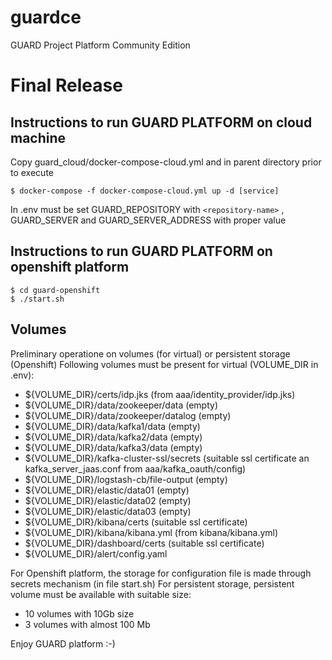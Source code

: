 # guardce
GUARD Project Platform Community Edition 

# Final Release

## Instructions to run GUARD PLATFORM on cloud machine

Copy guard_cloud/docker-compose-cloud.yml and in parent directory prior to execute 

```console
$ docker-compose -f docker-compose-cloud.yml up -d [service]
```


In .env must be set GUARD_REPOSITORY with `<repository-name>` , GUARD_SERVER  and GUARD_SERVER_ADDRESS with proper value


## Instructions to run GUARD PLATFORM on openshift platform

```console
$ cd guard-openshift
$ ./start.sh
```


## Volumes

Preliminary operatione on volumes (for virtual) or persistent storage (Openshift)
Following volumes must be present for virtual (VOLUME_DIR in .env):
- ${VOLUME_DIR}/certs/idp.jks (from aaa/identity_provider/idp.jks)
- ${VOLUME_DIR}/data/zookeeper/data (empty)
- ${VOLUME_DIR}/data/zookeeper/datalog (empty)
- ${VOLUME_DIR}/data/kafka1/data (empty)
- ${VOLUME_DIR}/data/kafka2/data (empty)
- ${VOLUME_DIR}/data/kafka3/data (empty)
- ${VOLUME_DIR}/kafka-cluster-ssl/secrets (suitable ssl certificate an kafka_server_jaas.conf from aaa/kafka_oauth/config)
- ${VOLUME_DIR}/logstash-cb/file-output (empty)
- ${VOLUME_DIR}/elastic/data01 (empty)
- ${VOLUME_DIR}/elastic/data02 (empty)
- ${VOLUME_DIR}/elastic/data03 (empty)
- ${VOLUME_DIR}/kibana/certs (suitable ssl certificate)
- ${VOLUME_DIR}/kibana/kibana.yml (from kibana/kibana.yml)
- ${VOLUME_DIR}/dashboard/certs (suitable ssl certificate)
- ${VOLUME_DIR}/alert/config.yaml

For Openshift platform, the storage for configuration file is made through secrets mechanism (in file start.sh)
For persistent storage, persistent volume must be available with suitable size:
- 10 volumes with 10Gb size
- 3 volumes with almost 100 Mb



Enjoy GUARD platform :-)
